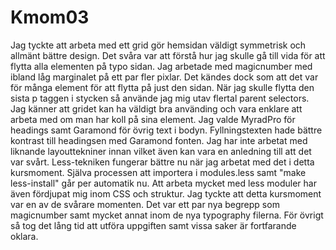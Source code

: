 Kmom03
===============================
Jag tyckte att arbeta med ett grid gör hemsidan väldigt symmetrisk och allmänt bättre design.
Det svåra var att förstå hur jag skulle gå till vida för att flytta alla elementen på typo sidan.
Jag arbetade med magicnumber med ibland låg marginalet på ett par fler pixlar.
Det kändes dock som att det var för många element för att flytta på just den sidan.
När jag skulle flytta den sista p taggen i stycken så använde jag mig utav flertal parent selectors.
Jag känner att gridet kan ha väldigt bra använding och vara enklare att arbeta med om man har koll på sina element.
Jag valde MyradPro för headings samt Garamond för övrig text i bodyn.
Fyllningstexten hade bättre kontrast till headingsen med Garamond fonten.
Jag har inte arbetat med liknande layouttekniner innan vilket även kan vara en anledning till att det var svårt.
Less-tekniken fungerar bättre nu när jag arbetat med det i detta kursmoment.
Själva processen att importera i modules.less samt "make less-install" går per automatik nu.
Att arbeta mycket med less moduler har även fördjupat mig inom CSS och struktur.
Jag tyckte att detta kursmoment var en av de svårare momenten.
Det var ett par nya begrepp som magicnumber samt mycket annat inom de nya typography filerna.
För övrigt så tog det lång tid att utföra uppgiften samt vissa saker är fortfarande oklara.
